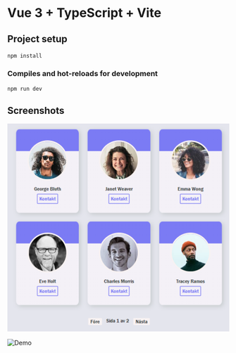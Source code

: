 # Vue 3 + TypeScript + Vite

## Project setup

```
npm install
```

### Compiles and hot-reloads for development

```
npm run dev
```

## Screenshots

![Screenshot](src/assets/screenshot.png)

![Demo]()
